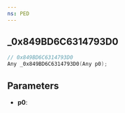 ```yaml
---
ns: PED
---
```

## _0x849BD6C6314793D0

```c
// 0x849BD6C6314793D0
Any _0x849BD6C6314793D0(Any p0);
```

## Parameters
* **p0**:
